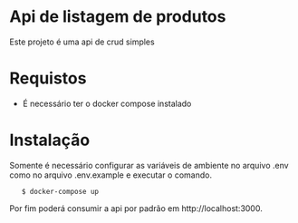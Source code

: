 # Api de listagem de produtos

Este projeto é uma api de crud simples 

# Requistos
 - É necessário ter o docker compose instalado 

# Instalação
 Somente é necessário configurar as variáveis de ambiente no arquivo .env como no arquivo .env.example e executar o comando.
```
   $ docker-compose up
```
 
 Por fim poderá consumir a api por padrão em http://localhost:3000.